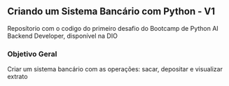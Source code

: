 ## Criando um Sistema Bancário com Python - V1

Reposítorio com o codigo do primeiro desafio do Bootcamp de Python AI Backend Developer, disponível na DIO

### Objetivo Geral

Criar um sistema bancário com as operações: sacar, depositar e visualizar extrato
